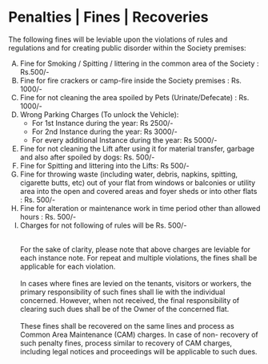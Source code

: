 # Penalties | Fines | Recoveries

The following fines will be leviable upon the violations of rules and regulations and for creating public disorder within the Society premises:
<ol type="A">
<li>Fine for Smoking / Spitting / littering in the common area of the Society : Rs.500/-</li>
<li>Fine for fire crackers or camp-fire inside the Society premises : Rs. 1000/-</li>
<li>Fine for not cleaning the area spoiled by Pets (Urinate/Defecate) : Rs. 1000/-</li>
<li>Wrong Parking Charges (To unlock the Vehicle): 

<ul>
<li>For 1st Instance during the year: Rs 2500/-</li>
<li>For 2nd Instance during the year: Rs 3000/-</li>
<li>For every additional Instance during the year: Rs 5000/-</li>
</ul>
</li>

<li>Fine for not cleaning the Lift after using it for material transfer, garbage and also after spoiled by dogs: Rs. 500/-</li>
<li>Fine for Spitting and littering into the Lifts: Rs 500/-</li>
<li>Fine for throwing waste (including water, debris, napkins, spitting, cigarette butts, etc) out of your flat from windows or balconies or utility area into the open and covered areas and foyer sheds or into other flats : Rs. 500/-</li>
<li>Fine for alteration or maintenance work in time period other than allowed hours : Rs. 500/-</li>
<li>Charges for not following of rules will be Rs. 500/-</li>
<br>

For the sake of clarity, please note that above charges are leviable for each instance note. For repeat and multiple violations, the fines shall be applicable for each violation. 
<br><br>
In cases where fines are levied on the tenants, visitors or workers, the primary responsibility of such fines shall lie with the individual concerned. However, when not received, the final responsibility of clearing such dues shall be of the Owner of the concerned flat.
<br><br>
These fines shall be recovered on the same lines and process as Common Area Maintenance (CAM) charges. In case of non- recovery of such penalty fines, process similar to recovery of CAM charges, including legal notices and proceedings will be applicable to such dues.
